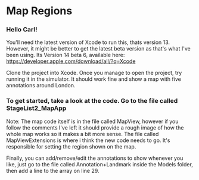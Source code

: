 # Map Regions

###  Hello Carl!


You'll need the latest version of Xcode to run this, thats version 13. However, it might be better to get the latest beta version as that's what I've been using. Its Version 14 beta 6, available here: https://developer.apple.com/download/all/?q=Xcode

Clone the project into Xcode. Once you manage to open the project, try running it in the simulator. It should work fine and show a map with five annotations around London.



### To get started, take a look at the code. Go to the file called StageList2_MapApp

Note: The map code itself is in the file called MapView, however if you follow the comments I've left it should provide a rough image of how the whole map works so it makes a bit more sense. The file called MapViewExtensions is where i think the new code needs to go. It's responsible for setting the region shown on the map.

Finally, you can add/remove/edit the annotations to show whenever you like, just go to the file called Annotation+Landmark inside the Models folder, then add a line to the array on line 29.  

